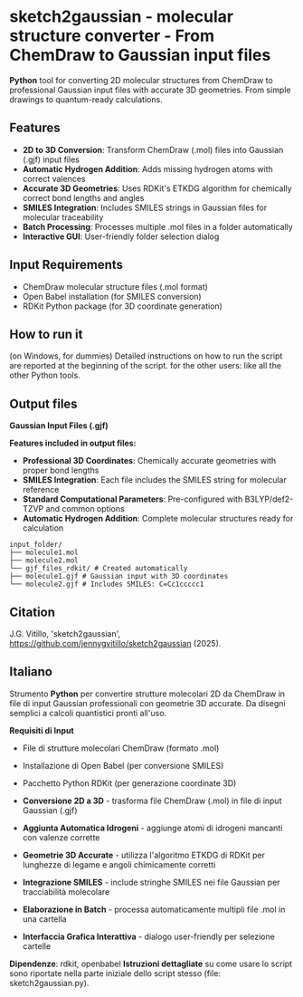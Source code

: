 # sketch2gaussian - molecular structure converter - From ChemDraw to Gaussian input files

**Python** tool for converting 2D molecular structures from ChemDraw to professional Gaussian input files with accurate 3D geometries. From simple drawings to quantum-ready calculations.

## Features

- **2D to 3D Conversion**: Transform ChemDraw (.mol) files into Gaussian (.gjf) input files
- **Automatic Hydrogen Addition**: Adds missing hydrogen atoms with correct valences  
- **Accurate 3D Geometries**: Uses RDKit's ETKDG algorithm for chemically correct bond lengths and angles
- **SMILES Integration**: Includes SMILES strings in Gaussian files for molecular traceability
- **Batch Processing**: Processes multiple .mol files in a folder automatically
- **Interactive GUI**: User-friendly folder selection dialog

## Input Requirements
- ChemDraw molecular structure files (.mol format)
- Open Babel installation (for SMILES conversion)
- RDKit Python package (for 3D coordinate generation)

## How to run it
(on Windows, for dummies) Detailed instructions on how to run the script are reported at the beginning of the script.
for the other users: like all the other Python tools.

## Output files
**Gaussian Input Files (.gjf)**

**Features included in output files:**
- **Professional 3D Coordinates**: Chemically accurate geometries with proper bond lengths
- **SMILES Integration**: Each file includes the SMILES string for molecular reference
- **Standard Computational Parameters**: Pre-configured with B3LYP/def2-TZVP and common options
- **Automatic Hydrogen Addition**: Complete molecular structures ready for calculation

```
input_folder/
├── molecule1.mol
├── molecule2.mol
└── gjf_files_rdkit/ # Created automatically
├── molecule1.gjf # Gaussian input with 3D coordinates
└── molecule2.gjf # Includes SMILES: C=Cc1ccccc1
```

## Citation
J.G. Vitillo, 'sketch2gaussian', https://github.com/jennygvitillo/sketch2gaussian (2025).

## Italiano
Strumento **Python** per convertire strutture molecolari 2D da ChemDraw in file di input Gaussian professionali con geometrie 3D accurate. Da disegni semplici a calcoli quantistici pronti all'uso.

**Requisiti di Input**
- File di strutture molecolari ChemDraw (formato .mol)
- Installazione di Open Babel (per conversione SMILES)
- Pacchetto Python RDKit (per generazione coordinate 3D)

- **Conversione 2D a 3D** - trasforma file ChemDraw (.mol) in file di input Gaussian (.gjf)
- **Aggiunta Automatica Idrogeni** - aggiunge atomi di idrogeni mancanti con valenze corrette
- **Geometrie 3D Accurate** - utilizza l'algoritmo ETKDG di RDKit per lunghezze di legame e angoli chimicamente corretti
- **Integrazione SMILES** - include stringhe SMILES nei file Gaussian per tracciabilità molecolare
- **Elaborazione in Batch** - processa automaticamente multipli file .mol in una cartella
- **Interfaccia Grafica Interattiva** - dialogo user-friendly per selezione cartelle

**Dipendenze**: rdkit, openbabel
**Istruzioni dettagliate** su come usare lo script sono riportate nella parte iniziale dello script stesso (file: sketch2gaussian.py).
